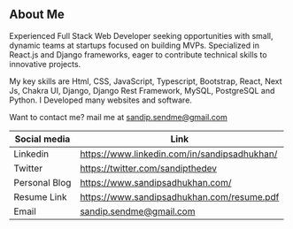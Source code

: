 ## About Me
Experienced Full Stack Web Developer seeking opportunities with small, dynamic teams at startups focused on building MVPs. Specialized in React.js and Django frameworks, eager to contribute technical skills to innovative projects.

My key skills are Html, CSS, JavaScript, Typescript, Bootstrap, React, Next Js, Chakra UI, Django, Django Rest Framework, MySQL, PostgreSQL and Python. I Developed many websites and software.

Want to contact me? mail me at sandip.sendme@gmail.com

| Social media | Link |
| --- | --- |
| Linkedin | https://www.linkedin.com/in/sandipsadhukhan/ |
| Twitter | https://twitter.com/sandipthedev |
| Personal Blog | https://www.sandipsadhukhan.com/ |
| Resume Link | https://www.sandipsadhukhan.com/resume.pdf |
| Email | sandip.sendme@gmail.com |
